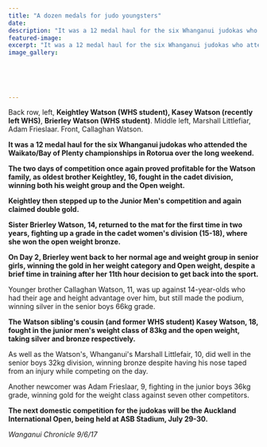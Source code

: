 ```yaml
---
title: "A dozen medals for judo youngsters"
date: 
description: "It was a 12 medal haul for the six Whanganui judokas who attended the Waikato/Bay of Plenty championships in Rotorua over the long weekend..."
featured-image: 
excerpt: "It was a 12 medal haul for the six Whanganui judokas who attended the Waikato/Bay of Plenty championships in Rotorua over the long weekend."
image_gallery:
	
	
	
	
	
---
```


<p><span>Back row, left, <strong>Keightley Watson (WHS student), Kasey Watson (recently left WHS)</strong>, <strong>Brierley Watson (WHS student)</strong>. Middle left, Marshall Littlefiar, Adam Frieslaar. Front, Callaghan Watson.</span></p>
<p class="element element-paragraph"><strong>It was a 12 medal haul for the six Whanganui judokas who attended the Waikato/Bay of Plenty championships in Rotorua over the long weekend.</strong></p>
<p class="element element-paragraph"><strong>The two days of competition once again proved profitable for the Watson family, as oldest brother Keightley, 16, fought in the cadet division, winning both his weight group and the Open weight.</strong></p>
<p class="element element-paragraph"><strong>Keightley then stepped up to the Junior Men's competition and again claimed double gold.</strong></p>
<p class="element element-paragraph"><strong>Sister Brierley Watson, 14, returned to the mat for the first time in two years, fighting up a grade in the cadet women's division (15-18), where she won the open weight bronze.</strong></p>
<p class="element element-paragraph"><strong>On Day 2, Brierley went back to her normal age and weight group in senior girls, winning the gold in her weight category and Open weight, despite a brief time in training after her 11th hour decision to get back into the sport.</strong></p>
<p class="element element-paragraph">Younger brother Callaghan Watson, 11, was up against 14-year-olds who had their age and height advantage over him, but still made the podium, winning silver in the senior boys 66kg grade.</p>
<p class="element element-paragraph"><strong>The Watson sibling's cousin (and former WHS student) Kasey Watson, 18, fought in the junior men's weight class of 83kg and the open weight, taking silver and bronze respectively.</strong></p>
<p class="element element-paragraph">As well as the Watson's, Whanganui's Marshall Littlefair, 10, did well in the senior boys 32kg division, winning bronze despite having his nose taped from an injury while competing on the day.</p>
<p class="element element-paragraph">Another newcomer was Adam Frieslaar, 9, fighting in the junior boys 36kg grade, winning gold for the weight class against seven other competitors.</p>
<p class="element element-paragraph"><strong>The next domestic competition for the judokas will be the Auckland International Open, being held at ASB Stadium, July 29-30.</strong></p>
<p class="element element-paragraph"><em>Wanganui Chronicle 9/6/17</em></p>

